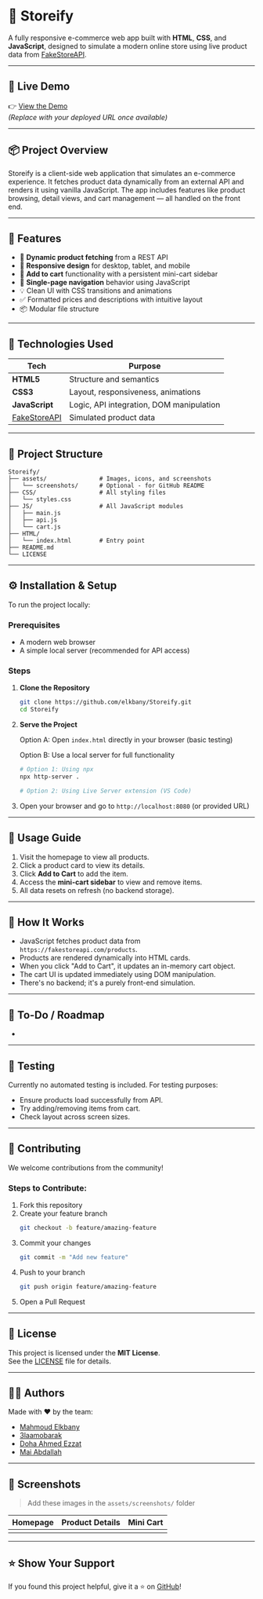 # 💼 Storeify

A fully responsive e-commerce web app built with **HTML**, **CSS**, and **JavaScript**, designed to simulate a modern online store using live product data from [FakeStoreAPI](https://fakestoreapi.com/).



---

## 🔗 Live Demo

👉 [View the Demo](https://elkbany.github.io/Storeify/HTML/Home.html)\
*(Replace with your deployed URL once available)*

---

## 📦 Project Overview

Storeify is a client-side web application that simulates an e-commerce experience. It fetches product data dynamically from an external API and renders it using vanilla JavaScript. The app includes features like product browsing, detail views, and cart management — all handled on the front end.

---

## 🚀 Features

- 🔄 **Dynamic product fetching** from a REST API
- 📱 **Responsive design** for desktop, tablet, and mobile
- 🛙️ **Add to cart** functionality with a persistent mini-cart sidebar
- 🛁 **Single-page navigation** behavior using JavaScript
- 💡 Clean UI with CSS transitions and animations
- ✅ Formatted prices and descriptions with intuitive layout
- 📦 Modular file structure

---

## 🤩 Technologies Used

| Tech                                      | Purpose                                  |
| ----------------------------------------- | ---------------------------------------- |
| **HTML5**                                 | Structure and semantics                  |
| **CSS3**                                  | Layout, responsiveness, animations       |
| **JavaScript**                            | Logic, API integration, DOM manipulation |
| [FakeStoreAPI](https://fakestoreapi.com/) | Simulated product data                   |

---

## 📁 Project Structure

```
Storeify/
├── assets/               # Images, icons, and screenshots
│   └── screenshots/      # Optional - for GitHub README
├── CSS/                  # All styling files
│   └── styles.css
├── JS/                   # All JavaScript modules
│   ├── main.js
│   ├── api.js
│   └── cart.js
├── HTML/
│   └── index.html        # Entry point
├── README.md
└── LICENSE
```

---

## ⚙️ Installation & Setup

To run the project locally:

### Prerequisites

- A modern web browser
- A simple local server (recommended for API access)

### Steps

1. **Clone the Repository**

   ```bash
   git clone https://github.com/elkbany/Storeify.git
   cd Storeify
   ```

2. **Serve the Project**

   Option A: Open `index.html` directly in your browser (basic testing)

   Option B: Use a local server for full functionality

   ```bash
   # Option 1: Using npx
   npx http-server .

   # Option 2: Using Live Server extension (VS Code)
   ```

3. Open your browser and go to `http://localhost:8080` (or provided URL)

---

## 🛙️ Usage Guide

1. Visit the homepage to view all products.
2. Click a product card to view its details.
3. Click **Add to Cart** to add the item.
4. Access the **mini-cart sidebar** to view and remove items.
5. All data resets on refresh (no backend storage).

---

## 🧐 How It Works

- JavaScript fetches product data from `https://fakestoreapi.com/products`.
- Products are rendered dynamically into HTML cards.
- When you click "Add to Cart", it updates an in-memory cart object.
- The cart UI is updated immediately using DOM manipulation.
- There's no backend; it's a purely front-end simulation.

---

## 🔧 To-Do / Roadmap

-

---

## 🧪 Testing

Currently no automated testing is included. For testing purposes:

- Ensure products load successfully from API.
- Try adding/removing items from cart.
- Check layout across screen sizes.

---

## 🤝 Contributing

We welcome contributions from the community!

### Steps to Contribute:

1. Fork this repository
2. Create your feature branch
   ```bash
   git checkout -b feature/amazing-feature
   ```
3. Commit your changes
   ```bash
   git commit -m "Add new feature"
   ```
4. Push to your branch
   ```bash
   git push origin feature/amazing-feature
   ```
5. Open a Pull Request

---

## 📄 License

This project is licensed under the **MIT License**.\
See the [LICENSE](LICENSE) file for details.

---

## 👨‍💻 Authors

Made with ❤️ by the team:

- [Mahmoud Elkbany](https://github.com/elkbany)
- [3laamobarak](https://github.com/3laamobarak)
- [Doha Ahmed Ezzat](https://github.com/doha-98)
- [Mai Abdallah](https://github.com/MaiAbdallah)

---

## 📸 Screenshots

> Add these images in the `assets/screenshots/` folder

| Homepage | Product Details | Mini Cart |
| -------- | --------------- | --------- |
|          |                 |           |

---

## ⭐️ Show Your Support

If you found this project helpful, give it a ⭐️ on [GitHub](https://github.com/elkbany/Storeify)!


